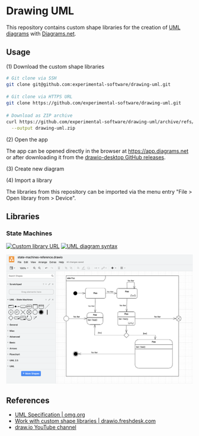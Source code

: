 # Drawing UML

This repository contains custom shape libraries for the creation of [UML diagrams](https://www.uml-diagrams.org) with [Diagrams.net](https://en.wikipedia.org/wiki/Diagrams.net).

## Usage

(1) Download the custom shape libraries

```bash
# Git clone via SSH
git clone git@github.com:experimental-software/drawing-uml.git

# Git clone via HTTPS URL
git clone https://github.com/experimental-software/drawing-uml.git

# Download as ZIP archive
curl https://github.com/experimental-software/drawing-uml/archive/refs/heads/master.zip \
  --output drawing-uml.zip
```

(2) Open the app

The app can be opened directly in the browser at https://app.diagrams.net or after downloading it from the [drawio-desktop GitHub releases](https://github.com/jgraph/drawio-desktop/releases/latest).

(3) Create new diagram

(4) Import a library

The libraries from this repository can be imported via the menu entry "File > Open library from > Device".

## Libraries

### State Machines

[![Custom library URL](https://img.shields.io/badge/stm-library-lightgrey.svg)][stm-library]
[![UML diagram syntax](https://img.shields.io/badge/stm-syntax-lightgrey.svg)][stm-syntax]

[stm-library]: https://raw.githubusercontent.com/experimental-software/drawing-uml/master/UML%20-%20State%20Machines.xml
[stm-syntax]: https://www.uml-diagrams.org/state-machine-diagrams.html

![diagram: state-machines-reference.drawio](./docs/state-machines-reference.drawio.png)

## References

- [UML Specification | omg.org](https://www.omg.org/spec/UML/)
- [Work with custom shape libraries | drawio.freshdesk.com](https://drawio.freshdesk.com/support/solutions/articles/16000067790-work-with-custom-shape-libraries)
- [draw.io YouTube channel](https://www.youtube.com/@drawioapp)

